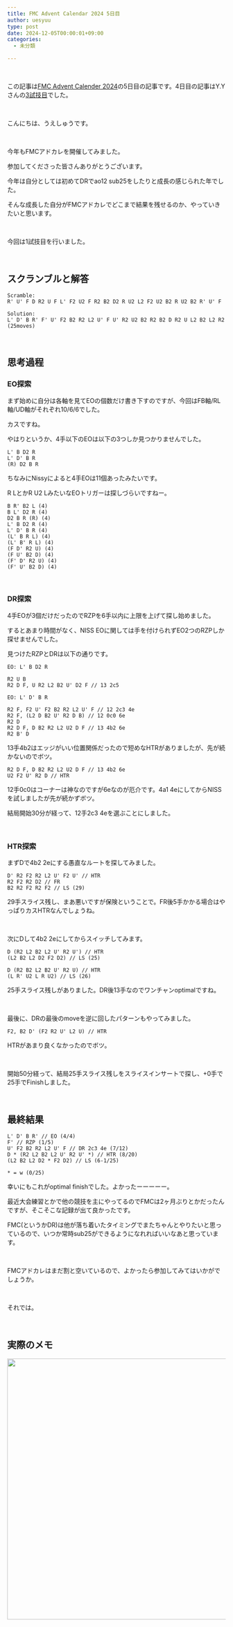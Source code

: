 ```yaml
---
title: FMC Advent Calendar 2024 5日目
author: uesyuu
type: post
date: 2024-12-05T00:00:01+09:00
categories:
  - 未分類

---
```

&nbsp;

この記事は[FMC Advent Calender 2024](https://adventar.org/calendars/10322)の5日目の記事です。4日目の記事はY.Yさんの[3試技目](http://cubyy.blog.fc2.com/blog-entry-17.html)でした。

&nbsp;

こんにちは、うえしゅうです。

&nbsp;

今年もFMCアドカレを開催してみました。

参加してくださった皆さんありがとうございます。

今年は自分としては初めてDRでao12 sub25をしたりと成長の感じられた年でした。

そんな成長した自分がFMCアドカレでどこまで結果を残せるのか、やっていきたいと思います。

&nbsp;

今回は1試技目を行いました。

&nbsp;

## スクランブルと解答

```
Scramble:
R' U' F D R2 U F L' F2 U2 F R2 B2 D2 R U2 L2 F2 U2 B2 R U2 B2 R' U' F
```
```
Solution:
L' D' B R' F' U' F2 B2 R2 L2 U' F U' R2 U2 B2 R2 B2 D R2 U L2 B2 L2 R2
(25moves)
```

&nbsp;

## 思考過程

### EO探索

まず始めに自分は各軸を見てEOの個数だけ書き下すのですが、今回はFB軸/RL軸/UD軸がそれぞれ10/6/6でした。

カスですね。

やはりというか、4手以下のEOは以下の3つしか見つかりませんでした。

```
L' B D2 R
L' D' B R
(R) D2 B R
```

ちなみにNissyによると4手EOは11個あったみたいです。

R LとかR U2 LみたいなEOトリガーは探しづらいですねー。

```
B R' B2 L (4)
B L' D2 R (4)
D2 B R (R) (4)
L' B D2 R (4)
L' D' B R (4)
(L' B R L) (4)
(L' B' R L) (4)
(F D' R2 U) (4)
(F U' B2 D) (4)
(F' D' R2 U) (4)
(F' U' B2 D) (4)
```

&nbsp;

### DR探索

4手EOが3個だけだったのでRZPを6手以内に上限を上げて探し始めました。

するとあまり時間がなく、NISS EOに関しては手を付けられずEO2つのRZPしか探せませんでした。

見つけたRZPとDRは以下の通りです。

```
EO: L' B D2 R

R2 U B
R2 D F, U R2 L2 B2 U' D2 F // 13 2c5

EO: L' D' B R

R2 F, F2 U' F2 B2 R2 L2 U' F // 12 2c3 4e
R2 F, (L2 D B2 U' R2 D B) // 12 0c0 6e
R2 D
R2 D F, D B2 R2 L2 U2 D F // 13 4b2 6e
R2 B' D
```

13手4b2はエッジがいい位置関係だったので短めなHTRがありましたが、先が続かないのでボツ。

```
R2 D F, D B2 R2 L2 U2 D F // 13 4b2 6e
U2 F2 U' R2 D // HTR
```

12手0c0はコーナーは神なのですが6eなのが厄介です。4a1 4eにしてからNISSを試しましたが先が続かずボツ。

結局開始30分が経って、12手2c3 4eを選ぶことにしました。

&nbsp;

### HTR探索

まずDで4b2 2eにする愚直なルートを探してみました。

```
D' R2 F2 R2 L2 U' F2 U' // HTR
R2 F2 R2 D2 // FR
B2 R2 F2 R2 F2 // LS (29)
```

29手スライス残し、まあ悪いですが保険ということで。FR後5手かかる場合はやっぱりカスHTRなんでしょうね。

&nbsp;

次にDして4b2 2eにしてからスイッチしてみます。

```
D (R2 L2 B2 L2 U' R2 U') // HTR
(L2 B2 L2 D2 F2 D2) // LS (25)

D (R2 B2 L2 B2 U' R2 U) // HTR
(L R' U2 L R U2) // LS (26)
```

25手スライス残しがありました。DR後13手なのでワンチャンoptimalですね。

&nbsp;

最後に、DRの最後のmoveを逆に回したパターンもやってみました。

```
F2, B2 D' (F2 R2 U' L2 U) // HTR 
```

HTRがあまり良くなかったのでボツ。

&nbsp;

開始50分経って、結局25手スライス残しをスライスインサートで探し、+0手で25手でFinishしました。

&nbsp;

## 最終結果

```
L' D' B R' // EO (4/4)
F' // RZP (1/5)
U' F2 B2 R2 L2 U' F // DR 2c3 4e (7/12)
D * (R2 L2 B2 L2 U' R2 U' *) // HTR (8/20)
(L2 B2 L2 D2 * F2 D2) // LS (6-1/25)

* = w (0/25)
```

幸いにもこれがoptimal finishでした。よかったーーーーー。

最近大会練習とかで他の競技を主にやってるのでFMCは2ヶ月ぶりとかだったんですが、そこそこな記録が出て良かったです。

FMC(というかDR)は他が落ち着いたタイミングでまたちゃんとやりたいと思っているので、いつか常時sub25ができるようになれればいいなあと思っています。

&nbsp;

FMCアドカレはまだ割と空いているので、よかったら参加してみてはいかがでしょうか。

&nbsp;

それでは。

&nbsp;

## 実際のメモ

<img src="/images/2024/12/fmc-advent-calender-2024-1-1.jpg" width="600" />